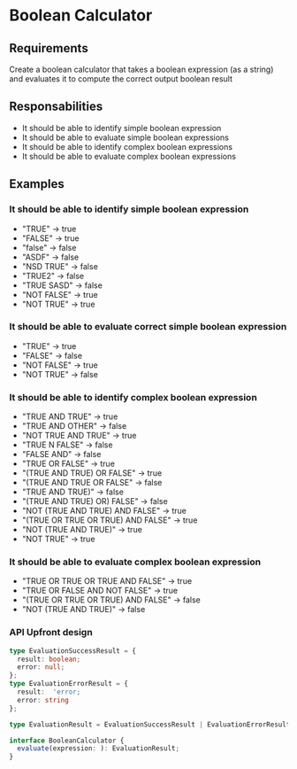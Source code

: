 # Boolean Calculator

## Requirements

Create a boolean calculator that takes a boolean expression (as a string) and evaluates it to compute the correct output boolean result

## Responsabilities

- It should be able to identify simple boolean expression
- It should be able to evaluate simple boolean expressions
- It should be able to identify complex boolean expressions
- It should be able to evaluate complex boolean expressions

## Examples

### It should be able to identify simple boolean expression

- "TRUE" -> true
- "FALSE" -> true
- "false" -> false
- "ASDF" -> false
- "NSD TRUE" -> false
- "TRUE2" -> false
- "TRUE SASD" -> false
- "NOT FALSE" -> true
- "NOT TRUE" -> true

### It should be able to evaluate correct simple boolean expression

- "TRUE" -> true
- "FALSE" -> false
- "NOT FALSE" -> true
- "NOT TRUE" -> false

### It should be able to identify complex boolean expression

- "TRUE AND TRUE" -> true
- "TRUE AND OTHER" -> false
- "NOT TRUE AND TRUE" -> true
- "TRUE N FALSE" -> false
- "FALSE AND" -> false
- "TRUE OR FALSE" -> true
- "(TRUE AND TRUE) OR FALSE" -> true
- "(TRUE AND TRUE OR FALSE" -> false
- "TRUE AND TRUE)" -> false
- "(TRUE AND TRUE) OR) FALSE" -> false
- "NOT (TRUE AND TRUE) AND FALSE" -> true
- "(TRUE OR TRUE OR TRUE) AND FALSE" -> true
- "NOT (TRUE AND TRUE)" -> true
- "NOT TRUE" -> true

### It should be able to evaluate complex boolean expression

- "TRUE OR TRUE OR TRUE AND FALSE" -> true
- "TRUE OR FALSE AND NOT FALSE" -> true
- "(TRUE OR TRUE OR TRUE) AND FALSE" -> false
- "NOT (TRUE AND TRUE)" -> false

### API Upfront design

```ts
type EvaluationSuccessResult = {
  result: boolean;
  error: null;
};
type EvaluationErrorResult = {
  result:  'error;
  error: string
};

type EvaluationResult = EvaluationSuccessResult | EvaluationErrorResult;

interface BooleanCalculator {
  evaluate(expression: ): EvaluationResult;
}
```

